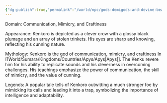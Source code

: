 ```yaml
---
{"dg-publish":true,"permalink":"/world/npc/gods-demigods-and-devine-beasts/way-of-the-great-ape/gods/kenkoro-the-echo/"}
---
```


Domain: Communication, Mimicry, and Craftiness

Appearance: Kenkoro is depicted as a clever crow with a glossy black plumage and an array of stolen trinkets. His eyes are sharp and knowing, reflecting his cunning nature.

Mythology: Kenkoro is the god of communication, mimicry, and craftiness In [[World/Sumara/Kingdoms/Countries/Apys/Apys\|Apys]]. The Kenku revere him for his ability to replicate sounds and his cleverness in overcoming challenges. His teachings emphasize the power of communication, the skill of mimicry, and the value of cunning.

Legends: A popular tale tells of Kenkoro outwitting a much stronger foe by mimicking its calls and leading it into a trap, symbolizing the importance of intelligence and adaptability.
